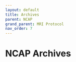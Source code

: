 ```yaml
---
layout: default
title: Archives
parent: NCAP
grand_parent: MRI Protocol
nav_order: 7
---
```


# NCAP Archives
